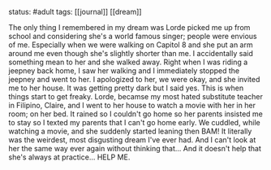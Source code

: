 status: #adult 
tags: [[journal]] [[dream]]

The only thing I remembered in my dream was Lorde picked me up from school and considering she's a world famous singer; people were envious of me. Especially when we were walking on Capitol 8 and she put an arm around me even though she's slightly shorter than me. I accidentally said something mean to her and she walked away. Right when I was riding a jeepney back home, I saw her walking and I immediately stopped the jeepney and went to her. I apologized to her, we were okay, and she invited me to her house. It was getting pretty dark but I said yes. This is when things start to get freaky. Lorde, becamse my most hated substitute teacher in Filipino, Claire, and I went to her house to watch a movie with her in her room; on her bed. It rained so I couldn't go home so her parents insisted me to stay so I texted my parents that I can't go home early. We cuddled, while watching a movie, and she suddenly started leaning then BAM! It literally was the weirdest, most disgusting dream I've ever had. And I can't look at her the same way ever again without thinking that... And it doesn't help that she's always at practice... HELP ME.